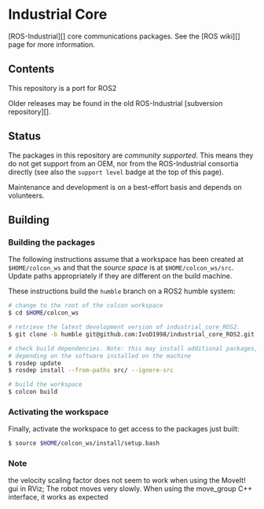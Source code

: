 # Industrial Core
[ROS-Industrial][] core communications packages. See the [ROS wiki][] page for more information.


## Contents
This repository is a port for ROS2 

Older releases may be found in the old ROS-Industrial [subversion repository][].


## Status

The packages in this repository are *community supported*.
This means they do not get support from an OEM, nor from the ROS-Industrial consortia directly (see also the `support level` badge at the top of this page).

Maintenance and development is on a best-effort basis and depends on volunteers.

## Building

### Building the packages

The following instructions assume that a workspace has been created at `$HOME/colcon_ws` and that the *source space* is at `$HOME/colcon_ws/src`. Update paths appropriately if they are different on the build machine.

These instructions build the `humble` branch on a ROS2 humble system:

```bash
# change to the root of the colcon workspace
$ cd $HOME/colcon_ws

# retrieve the latest development version of industrial_core_ROS2. 
$ git clone -b humble git@github.com:IvoD1998/industrial_core_ROS2.git src/industrial_core_ROS2

# check build dependencies. Note: this may install additional packages,
# depending on the software installed on the machine
$ rosdep update
$ rosdep install --from-paths src/ --ignore-src

# build the workspace
$ colcon build
```

### Activating the workspace

Finally, activate the workspace to get access to the packages just built:

```bash
$ source $HOME/colcon_ws/install/setup.bash
```
### Note 
the velocity scaling factor does not seem to work when using the MoveIt! gui in RViz; The robot moves very slowly. When using the move_group C++ interface, it works as expected



